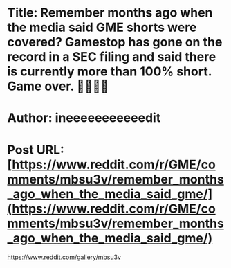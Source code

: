 # Title: Remember months ago when the media said GME shorts were covered? Gamestop has gone on the record in a SEC filing and said there is currently more than 100% short. Game over. 🚀🚀🚀🚀
# Author: ineeeeeeeeeeedit
# Post URL: [https://www.reddit.com/r/GME/comments/mbsu3v/remember_months_ago_when_the_media_said_gme/](https://www.reddit.com/r/GME/comments/mbsu3v/remember_months_ago_when_the_media_said_gme/)


https://www.reddit.com/gallery/mbsu3v
